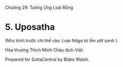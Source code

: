 

Chương 29: Tương Ưng Loài Rồng

# 5\. Uposatha

(Như kinh trước chỉ thế vào: _Loại Nāga từ ẩm ướt sanh_ ).

Hòa thượng Thích Minh Châu dịch Việt.

Prepared for SuttaCentral by Blake Walsh.